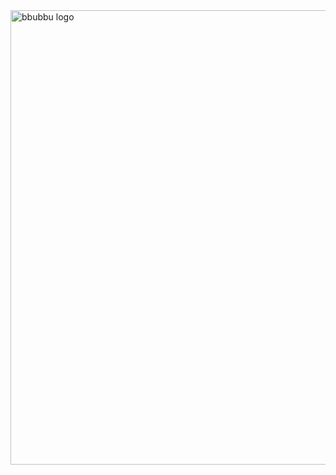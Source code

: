 <img width="727" alt="bbubbu logo" src="https://user-images.githubusercontent.com/100025580/221751121-4d421769-1250-4055-8ec6-945f44549e85.png">
